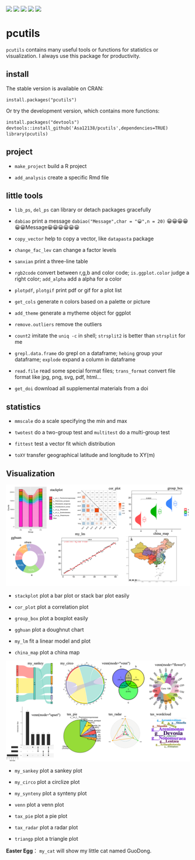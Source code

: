 <!-- badges: start -->
[![](https://img.shields.io/badge/blog-@asa-blue.svg)](https://asa-blog.netlify.app/)
[![](https://www.r-pkg.org/badges/version/pcutils?color=green)](https://CRAN.R-project.org/package=pcutils)
[![](http://cranlogs.r-pkg.org/badges/grand-total/pcutils)](https://cran.r-project.org/package=pcutils)
[![](http://cranlogs.r-pkg.org/badges/last-month/pcutils)](https://cran.r-project.org/package=pcutils)
[![](https://img.shields.io/badge/devel%20version-0.2.2-green.svg)](https://github.com/Asa12138/pcutils)
<!-- badges: end -->

# pcutils

`pcutils` contains many useful tools or functions for statistics or visualization. I always use this package for productivity.

## install

The stable version is available on CRAN:

```
install.packages("pcutils")
```

Or try the development version, which contains more functions:

```         
install.packages("devtools")
devtools::install_github('Asa12138/pcutils',dependencies=TRUE)
library(pcutils)
```

## project

-   `make_project` build a R project

-   `add_analysis` create a specific Rmd file

## little tools

-   `lib_ps`, `del_ps` can library or detach packages gracefully

-   `dabiao` print a message `dabiao("Message",char = "😀",n = 20)` 😀😀😀😀😀😀Message😀😀😀😀😀😀

-   `copy_vector` help to copy a vector, like `datapasta` package

-   `change_fac_lev` can change a factor levels

-   `sanxian` print a three-line table

-   `rgb2code` convert between r,g,b and color code; `is.ggplot.color` judge a right color; `add_alpha` add a alpha for a color

-   `plotpdf`, `plotgif` print pdf or gif for a plot list

-   `get_cols` generate n colors based on a palette or picture

-   `add_theme` generate a mytheme object for ggplot

-   `remove.outliers` remove the outliers

-   `count2` imitate the `uniq -c` in shell; `strsplit2` is better than `strsplit` for me

-   `grepl.data.frame` do grepl on a dataframe; `hebing` group your dataframe; `explode` expand a column in dataframe

-   `read.file` read some special format files; `trans_format` convert file format like jpg, png, svg, pdf, html...

-   `get_doi` download all supplemental materials from a doi

## statistics

-   `mmscale` do a scale specifying the min and max

-   `twotest` do a two-group test and `multitest` do a multi-group test

-   `fittest` test a vector fit which distribution

-   `toXY` transfer geographical latitude and longitude to XY(m)

## Visualization

![](images/pcutils1.png)

-   `stackplot` plot a bar plot or stack bar plot easily

-   `cor_plot` plot a correlation plot

-   `group_box` plot a boxplot easily

-   `gghuan` plot a doughnut chart

-   `my_lm` fit a linear model and plot

-   `china_map` plot a china map

![](images/pcutils2.png)

-   `my_sankey` plot a sankey plot

-   `my_circo` plot a circlize plot

-   `my_synteny` plot a synteny plot

-   `venn` plot a venn plot

-   `tax_pie` plot a pie plot

-   `tax_radar` plot a radar plot

-   `triangp` plot a triangle plot

**Easter Egg**： `my_cat` will show my little cat named GuoDong.

